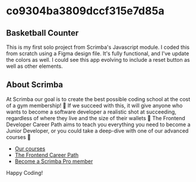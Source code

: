 # co9304ba3809dccf315e7d85a

## Basketball Counter

This is my first solo project from Scrimba's Javascript module. I coded this from scratch using a Figma design file. It's fully functional, and I've update the colors as well. I could see this app evolving to include a reset button as well as other elements.

## About Scrimba

At Scrimba our goal is to create the best possible coding school at the cost of a gym membership! 💜
If we succeed with this, it will give anyone who wants to become a software developer a realistic shot at succeeding, regardless of where they live and the size of their wallets 🎉
The Frontend Developer Career Path aims to teach you everything you need to become a Junior Developer, or you could take a deep-dive with one of our advanced courses 🚀

- [Our courses](https://scrimba.com/allcourses)
- [The Frontend Career Path](https://scrimba.com/learn/frontend)
- [Become a Scrimba Pro member](https://scrimba.com/pricing)

Happy Coding!

